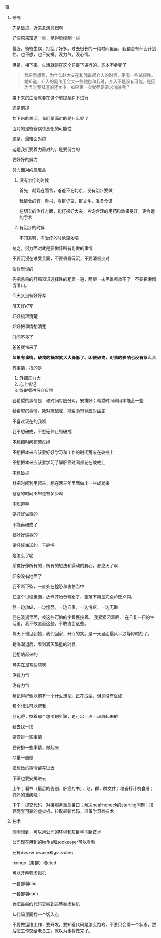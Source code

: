 事

1. 破戒

   先是破戒，近来愈演愈烈啊

   好像原来知道一些，觉得能控制一些

   最近，爸爸生病，打乱了好多。过去很长的一段时间里面，我都没有什么计划性。也不想，也不安排。没力气，没心情。

   但是，接下来，生活就是在这个前提下进行的。基本不会变了

   

   > 我突然想到，为什么赵大夫在和我说起介入的时候，带有一些试探性。她知道，介入的副作用会大一些她也和我说，介入不是没有可能。是因为当时我知道的还太少。如果第一次就强硬要求消融呢？

   

   接下来的生活就要在这个前提条件下进行

   这是前提

   

   接下来的生活，我们要面对的是什么呢？

   面对的是爸爸病情恶化的可能性

   这是，最难面对的

   

   这是我们要着力面对的，是要努力的

   要好好的努力

   

   努力面对的意思是

   1. 没有治疗的时候

      首先，就现在而言，爸爸不在北京，没有治疗要做

      我能做的有，看书，看群记录，群文件，准备食谱

      在切实的治疗方面，能打探好大夫，咨询合理的用药和效果更好，更合适的手术

      

   2. 有治疗的时候

      不知道啊，有治疗的时候更难吧

      

   总之，努力面对就是要做好所有能做的事情

   不要沉浸在难受里面，不要昏昏沉沉，不要消极应对

   像群里说的

   先把急需的肝癌知识选择性的粗读一遍，两眼一抹黑谁都救不了，不要把懒惰当借口。

   

   今天又没有好好写

   明天好好写

   好好梳理清楚

   好好把事情想清楚

   时间不多了

   爸爸就快来了

   

   **如果有事情，破戒的概率就大大降低了。即便破戒，对我的影响也没有那么大**

   

   有事情，指的是

   1. 外部压力大
   2. 心上惦记
   3. 能取得进展和反馈

   

   我希望的事情是：和时间对应分明，安排好；希望时间利用率能高一些

   

   我希望的事情，能对抗破戒，能帮助爸爸应对癌症

   

   

   

   

   不喜欢现在的我啊

   

   

   我不想破戒，不想无休止的破戒

   不想把时间都荒废掉

   不想把本来应该要好好学习和工作的时间荒废在破戒上

   不想把本来应该要学习了解肝癌时间都花在破戒上

   

   不想破戒

   

   想把时间利用起来，想在两三年里面做出一些成就来

   爸爸的时间不知道有多少啊

   不知道啊

   要好好做事的

   不能再破戒了

   

   要好好做事的

   要好好生活的，不是吗

   

   是怎么了呢

   

   感觉好像所有的，所有的想法和躁动的野心，都熄灭了啊

   好像没有地面了

   我不断下坠，一直处在惶恐和害怕当中

   在这个过程里面，放纵开始合理化了，堕落不再是完全的贬义词。

   我一边放纵，一边惶恐，一边自责，一边愧疚，一边无助

   

   我在漩涡里面，被这些可怕的字眼裹挟着。 我紧紧闭着眼， 在日复一日的生活里，我不敢直面这些。不敢直面这些。

   每天下班见到她，我们回家，开心的笑。是一天里面最风平浪静的时刻了。

   是海潮退后，看到满天繁星的时候

   

   我想站起来的

   可实在是有些软啊

   没有力气

   

   没有力气

   

   我记得好像以前有一个什么想法，正在成型，但是没有做成

   

   那个想法可以帮我

   我记得，按着那个想法的步骤，是可以一点一点站起来的

   

   我去找一找

   

   

   

   

   

   要安排一些事情

   要安排一些事情，做起来

   尽量一直做

   把想做的事情都写进去

   

   下班也要安排进去

   

   

   

   

   上午；看书（最后的告别、肝癌的书），贴，群，群文件；准备榨汁机食谱；妈妈的重疾险；

   下午；提交代码；对接服务重启接口；解决healthcheck的starting问题；搭建两套可靠的虚拟机，拉取最新代码，准备学习新技术

   

   

   

2. 技术

   刚刚想到，可以用公司的环境和项目学习新技术

   公司现在用到的kafka和zookeeper可以看看

   还有docker swarm和go routine

   mongo（集群）和etcd

   

   可以开两套虚拟机

   一套部署nas

   一套部署dam

   也把最新的代码更新到这两套虚拟机

   

   从代码里面找一个切入点

   不要做运维工作，要开发。要知道代码是怎么跑的，不要只会看一个状态，然后把工作交给老员工，就以为事情做完了。

